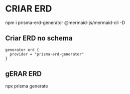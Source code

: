 # CRIAR ERD
npm i prisma-erd-generator @mermaid-js/mermaid-cli -D

## Criar ERD no schema
```
generator erd {
  provider = "prisma-erd-generator"
}
```

## gERAR ERD
npx prisma generate
